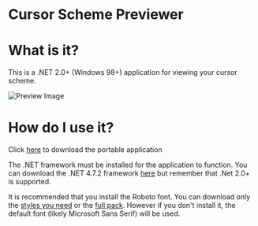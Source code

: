 # Cursor Scheme Previewer

# What is it?

This is a .NET 2.0+ (Windows 98+) application for viewing your cursor scheme.

![Preview Image](https://cdn.rawgit.com/Richienb/cursor-scheme-previewer/bf84176e/preview.png)

# How do I use it?

Click [here](http://www.mediafire.com/file/tkl1i2oxrex8kjb/Cursor+Scheme+Previewer.exe) to download the portable application

The .NET framework must be installed for the application to function. You can download the .NET 4.7.2 framework [here](https://ninite.com/.net4.7.2/) but remember that .Net 2.0+ is supported.

It is recommended that you install the Roboto font. You can download only the [styles you need](http://www.mediafire.com/file/ur5bqnofo2l58a0/Roboto+For+Cursor+Scheme+Previewer.zip) or the [full pack](https://fonts.google.com/download?family=Roboto). However if you don't install it, the default font (likely Microsoft Sans Serif) will be used.
